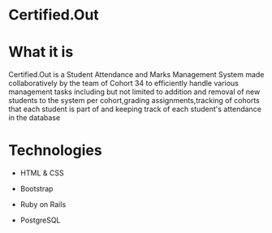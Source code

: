 # Certified.Out

# What it is

Certified.Out is a Student Attendance and Marks Management System made collaboratively by the team of Cohort 34 to efficiently handle various management tasks including but not limited to addition and removal of new students to the system per cohort,grading assignments,tracking of cohorts that each student is part of and keeping track of each student's attendance in the database

# Technologies

* HTML & CSS

* Bootstrap

* Ruby on Rails

* PostgreSQL
